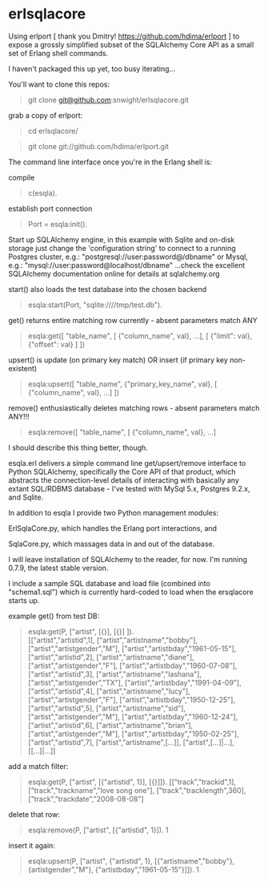 erlsqlacore
===========

Using erlport [ thank you Dmitry! https://github.com/hdima/erlport ] to expose a grossly simplified subset of the SQLAlchemy Core API as a small set of Erlang shell commands.

I haven't packaged this up yet, too busy iterating...

You'll want to clone this repos:
> git clone git@github.com:snwight/erlsqlacore.git

grab a copy of erlport:
> cd erlsqlacore/

> git clone git://github.com/hdima/erlport.git

The command line interface once you're in the Erlang shell is:

compile
> c(esqla).

establish port connection
> Port = esqla:init().

Start up SQLAlchemy engine, in this example with Sqlite and on-disk storage
just change the 'configuration string' to connect to a running Postgres cluster, e.g.:
    "postgresql://user:password@/dbname"
or Mysql, e.g.:
    "mysql://user:password@localhost/dbname"
...check the excellent SQLAlchemy documentation online for details at sqlalchemy.org


start() also loads the test database into the chosen backend
> esqla:start(Port, "sqlite:////tmp/test.db").


get() returns entire matching row currently - absent parameters match ANY
> esqla:get([ "table_name", [ {"column_name", val}, ...], 
			        [ {"limit": val}, {"offset": val} ] ])

upsert() is update (on primary key match) OR insert (if primary key non-existent) 
> esqla:upsert([ "table_name", {"primary_key_name", val},
			        [ {"column_name", val}, ...] ])
				
remove() enthusiastically deletes matching rows - absent parameters match ANY!!!
> esqla:remove([ "table_name", [ {"column_name", val}, ...] 


I should describe this thing better, though.

esqla.erl delivers a simple command line get/upsert/remove interface to Python SQLAlchemy, specifically the Core API of that product, which abstracts the connection-level details of interacting with basically any extant SQL/RDBMS database - I've tested with MySql 5.x, Postgres 9.2.x, and Sqlite. 


In addition to esqla I provide two Python management modules:

ErlSqlaCore.py, which handles the Erlang port interactions, and

SqlaCore.py, which massages data in and out of the database.

I will leave installation of SQLAlchemy to the reader, for now. I'm running 0.7.9, the latest stable version. 

I include a sample SQL database and load file (combined into "schema1.sql") which is currently hard-coded to load when the ersqlacore starts up.


example get() from test DB:
> esqla:get(P, ["artist", [{}],  [{}] ]).                                
[["artist","artistid",1],
 ["artist","artistname","bobby"],
 ["artist","artistgender","M"],
 ["artist","artistbday","1961-05-15"],
 ["artist","artistid",2],
 ["artist","artistname","diane"],
 ["artist","artistgender","F"],
 ["artist","artistbday","1960-07-08"],
 ["artist","artistid",3],
 ["artist","artistname","lashana"],
 ["artist","artistgender","TX"],
 ["artist","artistbday","1991-04-09"],
 ["artist","artistid",4],
 ["artist","artistname","lucy"],
 ["artist","artistgender","F"],
 ["artist","artistbday","1950-12-25"],
 ["artist","artistid",5],
 ["artist","artistname","sid"],
 ["artist","artistgender","M"],
 ["artist","artistbday","1960-12-24"],
 ["artist","artistid",6],
 ["artist","artistname","brian"],
 ["artist","artistgender","M"],
 ["artist","artistbday","1950-02-25"],
 ["artist","artistid",7],
 ["artist","artistname",[...]],
 ["artist",[...]|...],
 [[...]|...]]



add a match filter:
> esqla:get(P, ["artist", [{"artistid", 1}], [{}]]).
[["track","trackid",1],
 ["track","trackname","love song one"],
 ["track","tracklength",360],
 ["track","trackdate","2008-08-08"]


delete that row:
> esqla:remove(P, ["artist", [{"artistid", 1}]).
> 1


insert it again:
> esqla:upsert(P, ["artist", {"artistid", 1}, [{"artistname","bobby"}, {artistgender","M"}, {"artistbday","1961-05-15"}]]).
> 1
